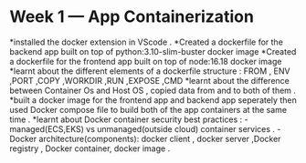 # Week 1 — App Containerization
*installed the docker extension in VScode .
  *Created a dockerfile for the backend app built on top of python:3.10-slim-buster docker image
  *Created a dockerfile for the frontend app built on top of node:16.18 docker image
  *learnt about the different elements of a dockerfile structure : FROM , ENV ,PORT ,COPY ,WORKDIR ,RUN ,EXPOSE ,CMD
  *learnt about the difference between Container Os and Host OS , copied data from and to both of them .
  *built a docker image for the frontend app and backend app seperately then used Docker compose file to build both of the app containers at the same time . 
  *learnt about Docker container security best practices :
           -managed(ECS,EKS) vs unmanaged(outside cloud) container services .
           -Docker architecture(components): docker client , docker server ,Docker registry , Docker container, docker image .

